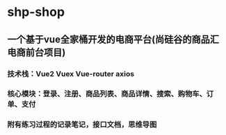 # shp-shop
## 一个基于vue全家桶开发的电商平台(尚硅谷的商品汇电商前台项目)
### 技术栈：Vue2 Vuex Vue-router axios
### 核心模块：登录、注册、商品列表、商品详情、搜索、购物车、订单、支付
### 附有练习过程的记录笔记，接口文档，思维导图
